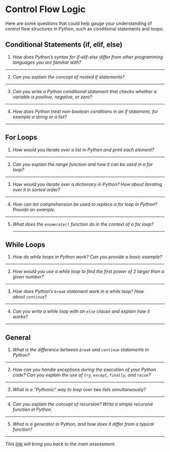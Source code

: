 # Control Flow Logic

Here are some questions that could help gauge your understanding of control flow structures in Python, such as conditional statements and loops:

## Conditional Statements (if, elif, else)

1. *How does Python’s syntax for if-elif-else differ from other programming languages you are familiar with?*

---

2. *Can you explain the concept of nested if statements?*

---

3. *Can you write a Python conditional statement that checks whether a variable is positive, negative, or zero?*

---

4. *How does Python treat non-boolean conditions in an if statement, for example a string or a list?*

---


## For Loops

1. *How would you iterate over a list in Python and print each element?*

---

2. *Can you explain the range function and how it can be used in a for loop?*
---

3. *How would you iterate over a dictionary in Python? How about iterating over it in sorted order?*

---

4. *How can list comprehension be used to replace a for loop in Python? Provide an example.*

---

5. *What does the `enumerate()` function do in the context of a for loop?*

   ---


## While Loops

1. *How do while loops in Python work? Can you provide a basic example?*

---

2. *How would you use a while loop to find the first power of 2 larger than a given number?*

---

3. *How does Python’s `break` statement work in a while loop? How about `continue`?*

---

4. *Can you write a while loop with an `else` clause and explain how it works?*

---


## General

1. *What is the difference between `break` and `continue` statements in Python?*

---

2. *How can you handle exceptions during the execution of your Python code? Can you explain the use of `try`, `except`, `finally`, and `raise`?*

---

3. *What is a “Pythonic” way to loop over two lists simultaneously?*

---

4. *Can you explain the concept of recursion? Write a simple recursive function in Python.*

---

5. *What is a generator in Python, and how does it differ from a typical function?*

---

_This [link](overview.md) will bring you back to the main assessment._